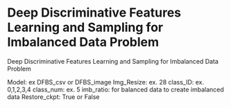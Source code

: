 # Deep Discriminative Features Learning and Sampling for Imbalanced Data Problem
Deep Discriminative Features Learning and Sampling for Imbalanced Data Problem


Model: ex DFBS_csv or DFBS_image 
Img_Resize: ex. 28
class_ID: ex. 0,1,2,3,4
class_num: ex. 5
imb_ratio: for balanced data to create imbalanced data 
Restore_ckpt: True or False
